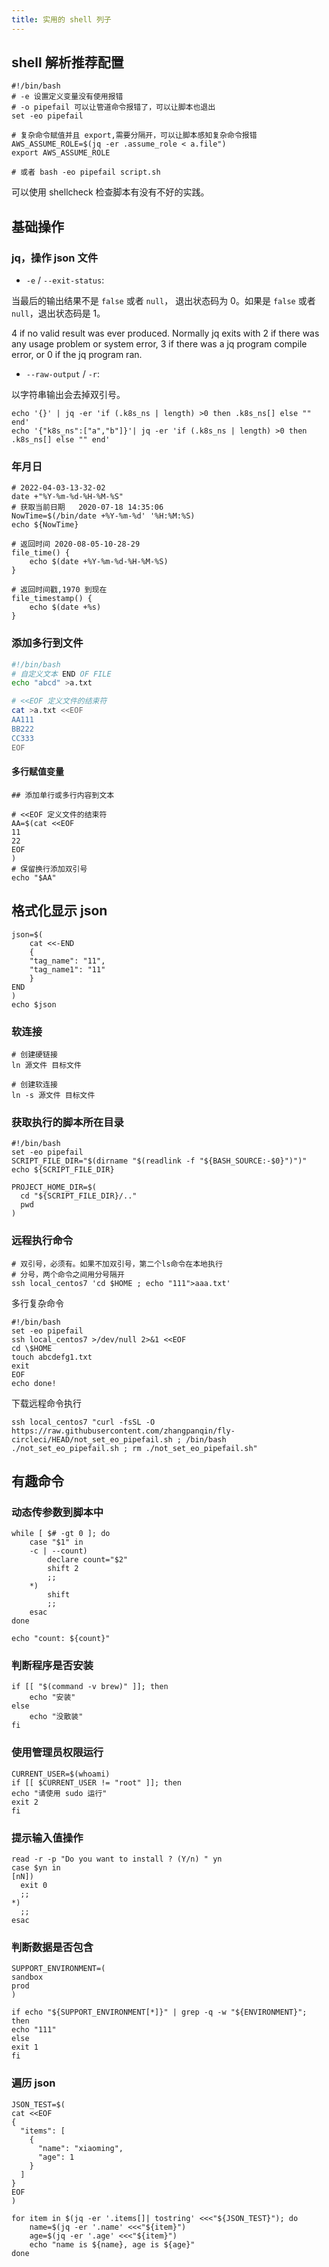 ```yaml
---
title: 实用的 shell 列子
---
```


## shell 解析推荐配置

```shell
#!/bin/bash
# -e 设置定义变量没有使用报错
# -o pipefail 可以让管道命令报错了，可以让脚本也退出
set -eo pipefail

# 复杂命令赋值并且 export,需要分隔开，可以让脚本感知复杂命令报错
AWS_ASSUME_ROLE=$(jq -er .assume_role < a.file")
export AWS_ASSUME_ROLE

# 或者 bash -eo pipefail script.sh
```

可以使用 shellcheck 检查脚本有没有不好的实践。

## 基础操作

### jq，操作 json 文件

- `-e` / `--exit-status`:

当最后的输出结果不是 `false` 或者 `null`， 退出状态码为 0。如果是 `false` 或者 `null`，退出状态码是 1。

4 if no valid result was ever produced. Normally jq exits with 2 if there was any usage problem or system error, 3 if there was a jq program compile error, or 0 if the jq program ran.

- `--raw-output` / `-r`:

以字符串输出会去掉双引号。

```shell
echo '{}' | jq -er 'if (.k8s_ns | length) >0 then .k8s_ns[] else "" end'
echo '{"k8s_ns":["a","b"]}'| jq -er 'if (.k8s_ns | length) >0 then .k8s_ns[] else "" end'
```

### 年月日

```shell
# 2022-04-03-13-32-02
date +"%Y-%m-%d-%H-%M-%S"
# 获取当前日期   2020-07-18 14:35:06
NowTime=$(/bin/date +%Y-%m-%d' '%H:%M:%S)
echo ${NowTime}

# 返回时间 2020-08-05-10-28-29
file_time() {
    echo $(date +%Y-%m-%d-%H-%M-%S)
}

# 返回时间戳,1970 到现在
file_timestamp() {
    echo $(date +%s)
}
```

### 添加多行到文件

```bash
#!/bin/bash
# 自定义文本 END OF FILE
echo "abcd" >a.txt

# <<EOF 定义文件的结束符
cat >a.txt <<EOF
AA111
BB222
CC333
EOF
```

#### 多行赋值变量

```shell
## 添加单行或多行内容到文本

# <<EOF 定义文件的结束符
AA=$(cat <<EOF
11
22
EOF
)
# 保留换行添加双引号
echo "$AA"

```

## 格式化显示 json

```shell
json=$(
    cat <<-END
    {
    "tag_name": "11",
    "tag_name1": "11"
    }
END
)
echo $json
```

### 软连接

```shell
# 创建硬链接
ln 源文件 目标文件

# 创建软连接
ln -s 源文件 目标文件
```

### 获取执行的脚本所在目录

```shell
#!/bin/bash
set -eo pipefail
SCRIPT_FILE_DIR="$(dirname "$(readlink -f "${BASH_SOURCE:-$0}")")"
echo ${SCRIPT_FILE_DIR}
```

```shell
PROJECT_HOME_DIR=$(
  cd "${SCRIPT_FILE_DIR}/.."
  pwd
)
```

### 远程执行命令

```shell
# 双引号，必须有。如果不加双引号，第二个ls命令在本地执行
# 分号，两个命令之间用分号隔开
ssh local_centos7 'cd $HOME ; echo "111">aaa.txt'
```

多行复杂命令

```shell
#!/bin/bash
set -eo pipefail
ssh local_centos7 >/dev/null 2>&1 <<EOF
cd \$HOME
touch abcdefg1.txt
exit
EOF
echo done!
```

下载远程命令执行

```shell
ssh local_centos7 "curl -fsSL -O https://raw.githubusercontent.com/zhangpanqin/fly-circleci/HEAD/not_set_eo_pipefail.sh ; /bin/bash ./not_set_eo_pipefail.sh ; rm ./not_set_eo_pipefail.sh"
```

## 有趣命令

### 动态传参数到脚本中

```shell
while [ $# -gt 0 ]; do
    case "$1" in
    -c | --count)
        declare count="$2"
        shift 2
        ;;
    *)
        shift
        ;;
    esac
done

echo "count: ${count}"
```

### 判断程序是否安装

```shell
if [[ "$(command -v brew)" ]]; then
    echo "安装"
else
    echo "没散装"
fi
```

### 使用管理员权限运行

```shell
CURRENT_USER=$(whoami)
if [[ $CURRENT_USER != "root" ]]; then
echo "请使用 sudo 运行"
exit 2
fi
```

### 提示输入值操作

```shell
read -r -p "Do you want to install ? (Y/n) " yn
case $yn in
[nN])
  exit 0
  ;;
*)
  ;;
esac
```

### 判断数据是否包含

```shell
SUPPORT_ENVIRONMENT=(
sandbox
prod
)

if echo "${SUPPORT_ENVIRONMENT[*]}" | grep -q -w "${ENVIRONMENT}"; then
echo "111"
else
exit 1
fi
```

### 遍历 json

```shell
JSON_TEST=$(
cat <<EOF
{
  "items": [
    {
      "name": "xiaoming",
      "age": 1
    }
  ]
}
EOF
)

for item in $(jq -er '.items[]| tostring' <<<"${JSON_TEST}"); do
    name=$(jq -er '.name' <<<"${item}")
    age=$(jq -er '.age' <<<"${item}")
    echo "name is ${name}, age is ${age}"
done
```
